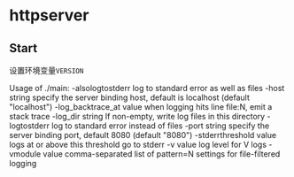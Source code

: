 # httpserver
## Start
设置环境变量`VERSION`

Usage of ./main:
  -alsologtostderr
        log to standard error as well as files
  -host string
        specify the server binding host, default is localhost (default "localhost")
  -log_backtrace_at value
        when logging hits line file:N, emit a stack trace
  -log_dir string
        If non-empty, write log files in this directory
  -logtostderr
        log to standard error instead of files
  -port string
        specify the server binding port, default 8080 (default "8080")
  -stderrthreshold value
        logs at or above this threshold go to stderr
  -v value
        log level for V logs
  -vmodule value
        comma-separated list of pattern=N settings for file-filtered logging